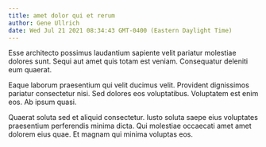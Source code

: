 ```yaml
---
title: amet dolor qui et rerum
author: Gene Ullrich
date: Wed Jul 21 2021 08:34:43 GMT-0400 (Eastern Daylight Time)
---
```

Esse architecto possimus laudantium sapiente velit pariatur molestiae dolores sunt. Sequi aut amet quis totam est veniam. Consequatur deleniti eum quaerat.

 Eaque laborum praesentium qui velit ducimus velit. Provident dignissimos pariatur consectetur nisi. Sed dolores eos voluptatibus. Voluptatem est enim eos. Ab ipsum quasi.

 Quaerat soluta sed et aliquid consectetur. Iusto soluta saepe eius voluptates praesentium perferendis minima dicta. Qui molestiae occaecati amet amet dolorem eius quae. Et magnam qui minima voluptas eos.